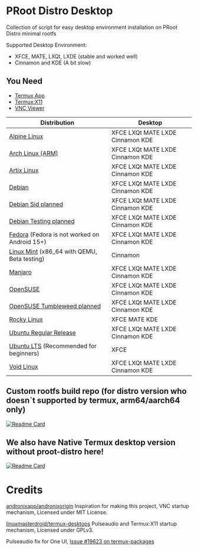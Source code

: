# PRoot Distro Desktop
Collection of script for easy desktop environment installation on PRoot Distro minimal rootfs

Supported Desktop Environment:

- XFCE, MATE, LXQt, LXDE (stable and worked well)
- Cinnamon and KDE (A bit slow)

## You Need
- [Termux App](https://github.com/termux/termux-app/releases)
- [Termux:X11](https://github.com/termux/termux-x11/releases)
- [VNC Viewer](https://play.google.com/store/apps/details?id=com.realvnc.viewer.android)


| Distribution     | Desktop   |
|------------------|------------|
| [Alpine Linux](https://github.com/arfshl/proot-distro-desktop/tree/main/alpine) | XFCE LXQt MATE LXDE Cinnamon KDE |
| [Arch Linux (ARM)](https://github.com/arfshl/proot-distro-desktop/tree/main/arch) | XFCE LXQt MATE LXDE Cinnamon KDE |
| [Artix Linux](https://github.com/arfshl/proot-distro-desktop/tree/main/artix) | XFCE LXQt MATE LXDE Cinnamon KDE | 
| [Debian](https://github.com/arfshl/proot-distro-desktop/tree/main/debian) | XFCE LXQt MATE LXDE Cinnamon KDE |
| [Debian Sid planned](https://github.com/arfshl/proot-distro-desktop/tree/main/debian-sid) | XFCE LXQt MATE LXDE Cinnamon KDE |
| [Debian Testing planned](https://github.com/arfshl/proot-distro-desktop/tree/main/debian-testing) | XFCE LXQt MATE LXDE Cinnamon KDE |
| [Fedora](https://github.com/arfshl/proot-distro-desktop/tree/main/fedora) (Fedora is not worked on Android 15+) | XFCE LXQt MATE LXDE Cinnamon KDE |
| [Linux Mint](https://github.com/arfshl/proot-distro-desktop/tree/main/linuxmint) (x86_64 with QEMU, Beta testing) | Cinnamon
| [Manjaro](https://github.com/arfshl/proot-distro-desktop/tree/main/manjaro) | XFCE LXQt MATE LXDE Cinnamon KDE | 
| [OpenSUSE](https://github.com/arfshl/proot-distro-desktop/tree/main/opensuse/)     |  XFCE LXQt MATE LXDE Cinnamon KDE   |
| [OpenSUSE Tumbleweed planned](https://github.com/arfshl/proot-distro-desktop/tree/main/opensuse-tumbleweed/)     |  XFCE LXQt MATE LXDE Cinnamon KDE   |
| [Rocky Linux](https://github.com/arfshl/proot-distro-desktop/tree/main/el/rocky) | XFCE MATE KDE   |
| [Ubuntu Regular Release](https://github.com/arfshl/proot-distro-desktop/tree/main/ubuntu) | XFCE LXQt MATE LXDE Cinnamon KDE
| [Ubuntu LTS](https://github.com/arfshl/proot-distro-desktop/tree/main/ubuntu-lts) (Recommended for beginners) | XFCE
| [Void Linux](https://github.com/arfshl/proot-distro-desktop/tree/main/void) | XFCE LXQt MATE LXDE Cinnamon KDE |

## Custom rootfs build repo (for distro version who doesn`t supported by termux, arm64/aarch64 only)
[![Readme Card](https://github-readme-stats.vercel.app/api/pin/?username=arfshl&repo=pd-custom-rootfs&theme=transparent)](https://github.com/arfshl/pd-custom-rootfs)

## We also have Native Termux desktop version without proot-distro here!

[![Readme Card](https://github-readme-stats.vercel.app/api/pin/?username=arfshl&repo=termux-desktop&theme=transparent)](https://github.com/arfshl/termux-desktop)

# Credits

[andronixapp/andronixorigin](https://github.com/AndronixApp/AndronixOrigin) Inspiration for making this project, VNC startup mechanism, Licensed under MIT License.

[linuxmasterdroid/termux-desktops](https://github.com/LinuxDroidMaster/Termux-Desktops) Pulseaudio and Termux:X11 startup mechanism, Licensed under GPLv3.

Pulseaudio fix for One UI, [Issue #19623 on termux-packages](https://github.com/termux/termux-packages/issues/19623)
